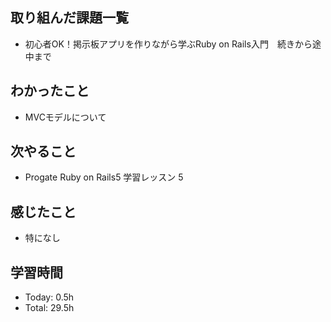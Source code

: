 ## 取り組んだ課題一覧
- 初心者OK！掲示板アプリを作りながら学ぶRuby on Rails入門　続きから途中まで
## わかったこと
- MVCモデルについて
## 次やること
- Progate Ruby on Rails5  学習レッスン 5
## 感じたこと
- 特になし
## 学習時間
- Today: 0.5h
- Total: 29.5h
